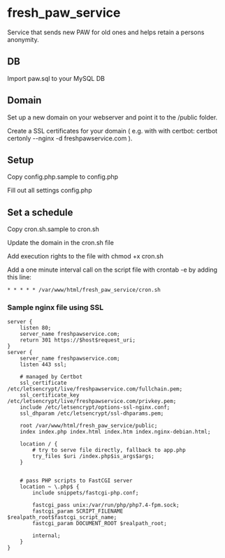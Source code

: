 # fresh_paw_service
Service that sends new PAW for old ones and helps retain a persons anonymity.

## DB
Import paw.sql to your MySQL DB

## Domain 
Set up a new domain on your webserver and point it to the /public folder.

Create a SSL certificates for your domain ( e.g. with with certbot: certbot certonly --nginx -d freshpawservice.com ).

## Setup
Copy config.php.sample to config.php

Fill out all settings config.php

## Set a schedule
Copy cron.sh.sample to cron.sh

Update the domain in the cron.sh file

Add execution rights to the file with chmod +x cron.sh

Add a one minute interval call on the script file with crontab -e by adding this line:
```
* * * * * /var/www/html/fresh_paw_service/cron.sh
```



### Sample nginx file using SSL
```
server {
    listen 80;
    server_name freshpawservice.com;
    return 301 https://$host$request_uri;
}
server {
	server_name freshpawservice.com;
	listen 443 ssl;

	# managed by Certbot
	ssl_certificate /etc/letsencrypt/live/freshpawservice.com/fullchain.pem;
	ssl_certificate_key /etc/letsencrypt/live/freshpawservice.com/privkey.pem;
	include /etc/letsencrypt/options-ssl-nginx.conf;
	ssl_dhparam /etc/letsencrypt/ssl-dhparams.pem;

	root /var/www/html/fresh_paw_service/public;
	index index.php index.html index.htm index.nginx-debian.html;

	location / {
		# try to serve file directly, fallback to app.php
		try_files $uri /index.php$is_args$args;
	}


	# pass PHP scripts to FastCGI server
	location ~ \.php$ {
		include snippets/fastcgi-php.conf;
		
		fastcgi_pass unix:/var/run/php/php7.4-fpm.sock;
		fastcgi_param SCRIPT_FILENAME $realpath_root$fastcgi_script_name;
		fastcgi_param DOCUMENT_ROOT $realpath_root;

		internal;
	}
}
```
